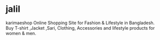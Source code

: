 # jalil
karimaeshop Online Shopping Site for Fashion &amp; Lifestyle in Bangladesh. Buy T-shirt ,Jacket ,Sari, Clothing, Accessories and lifestyle products for women &amp; men.
